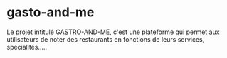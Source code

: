 # gasto-and-me
Le projet intitulé GASTRO-AND-ME, c'est une plateforme qui permet aux utilisateurs de noter des restaurants en fonctions de leurs services, spécialités..... 
